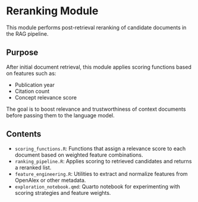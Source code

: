 # Reranking Module

This module performs post-retrieval reranking of candidate documents in the RAG pipeline.

## Purpose

After initial document retrieval, this module applies scoring functions based on features such as:

- Publication year
- Citation count
- Concept relevance score

The goal is to boost relevance and trustworthiness of context documents before passing them to the language model.

## Contents

- `scoring_functions.R`: Functions that assign a relevance score to each document based on weighted feature combinations.
- `ranking_pipeline.R`: Applies scoring to retrieved candidates and returns a reranked list.
- `feature_engineering.R`: Utilities to extract and normalize features from OpenAlex or other metadata.
- `exploration_notebook.qmd`: Quarto notebook for experimenting with scoring strategies and feature weights.
